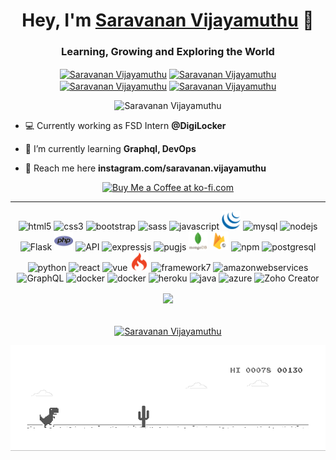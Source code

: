 <h1 align="center">Hey, I'm <a href ="https://saravananvijayamuthu.herokuapp.com/">Saravanan Vijayamuthu</a> 👋</h1>
<h3 align="center">Learning, Growing and Exploring the World</h3>
<p align="center">  
<a href="https://saravananvijayamuthu.herokuapp.com/" target="_blank"><img align="center" src="https://cdn.jsdelivr.net/npm/simple-icons@3.0.1/icons/google.svg" alt="Saravanan Vijayamuthu" height="30" width="25" /></a>
<a href="https://www.instagram.com/saravanan.vijayamuthu" target="_blank"><img align="center" src="https://cdn.jsdelivr.net/npm/simple-icons@3.0.1/icons/instagram.svg" alt="Saravanan Vijayamuthu" height="30" width="25" /></a>
<a href="https://www.linkedin.com/in/saravanan-vm/" target="_blank"><img align="center" src="https://cdn.jsdelivr.net/npm/simple-icons@3.0.1/icons/linkedin.svg" alt="Saravanan Vijayamuthu" height="30" width="25" /></a>
<a href="https://medium.com/@saravananvijayamuthu" target="_blank"><img align="center" src="https://cdn.jsdelivr.net/npm/simple-icons@3.0.1/icons/medium.svg" alt="Saravanan Vijayamuthu" height="30" width="25" /></a>  
</p>
<p align="center">  <img src="https://komarev.com/ghpvc/?username=SaravananVijayamuthu" alt="Saravanan Vijayamuthu"/></p>

- 💻 Currently working as FSD Intern **@DigiLocker**

- 🎯 I’m currently learning **Graphql, DevOps**

- 💌 Reach me here **instagram.com/saravanan.vijayamuthu**


<p align="center">
<a href='https://ko-fi.com/C0C12CBIQ' target='_blank'><img height='36' style='border:0px;height:36px;' src='https://cdn.ko-fi.com/cdn/kofi3.png?v=5' border='5' alt='Buy Me a Coffee at ko-fi.com' /></a>
</p>

<hr><p align="center">
<img src="https://devicons.github.io/devicon/devicon.git/icons/html5/html5-original-wordmark.svg" alt="html5"  width="30" height="30"/>
<img src="https://devicons.github.io/devicon/devicon.git/icons/css3/css3-original-wordmark.svg" alt="css3" width="30" height="30"/>
<img src="https://github.com/AliasIO/Wappalyzer/blob/master/src/drivers/webextension/images/icons/Bootstrap.svg" alt="bootstrap" width="30" height="30"/>
<img src="https://devicons.github.io/devicon/devicon.git/icons/sass/sass-original.svg" alt="sass" width="30" height="30"/>
<img src="https://github.com/detain/svg-logos/blob/master/svg/javascript-1.svg" alt="javascript"  width="30" height="30"/>
<img src="https://github.com/devicons/devicon/blob/master/icons/jquery/jquery-original.svg" alt="jquery"  width="30" height="30"/>
<img src="https://devicons.github.io/devicon/devicon.git/icons/mysql/mysql-original-wordmark.svg" alt="mysql"  width="30" height="30"/>
<img src="https://devicons.github.io/devicon/devicon.git/icons/nodejs/nodejs-original.svg" alt="nodejs"  width="30" height="30"/>
<img src="https://github.com/file-icons/icons/blob/master/svg/Flask.svg" alt="Flask" width="30" height="30"/>
<img src="https://github.com/devicons/devicon/blob/master/icons/php/php-original.svg" alt="php" width="30" height="30"/>
<img src="https://rigor.com/wp-content/uploads/2016/06/api-a397cc184c5622fb5130af1b7baf149d.png" alt="API"  width="30" height="30"/>
<img src="https://devicons.github.io/devicon/devicon.git/icons/express/express-original.svg" alt="expressjs"  width="30" height="30"/>
<img src="https://github.com/uiwjs/file-icons/blob/master/icon/pug.svg" alt="pugjs" width="30" height="30"/>
<img src="https://github.com/devicons/devicon/blob/master/icons/mongodb/mongodb-original-wordmark.svg" alt="mongodb"  width="30" height="30"/>
<img src="https://github.com/vscode-icons/vscode-icons/blob/master/icons/file_type_firebasehosting.svg" alt="firebase" width="30" height="30"/>
<img src="https://devicons.github.io/devicon/devicon.git/icons/npm/npm-original-wordmark.svg" alt="npm" width="30" height="30"/>
<img src="https://devicons.github.io/devicon/devicon.git/icons/postgresql/postgresql-original.svg" alt="postgresql"  width="30" height="30"/>
<img src="https://devicons.github.io/devicon/devicon.git/icons/python/python-original.svg" alt="python" width="30" height="30"/>
<img src="https://devicons.github.io/devicon/devicon.git/icons/react/react-original.svg" alt="react"  width="30" height="30"/>
<img src="https://github.com/shgysk8zer0/logos/blob/master/vue.svg" alt="vue"  width="30" height="30"/>
<img src="https://github.com/devicons/devicon/blob/master/icons/codeigniter/codeigniter-plain.svg" alt="codeigniter"  width="30" height="30"/>
<img src="https://github.com/gilbarbara/logos/blob/master/logos/framework7.svg" alt="framework7" width="30" height="30"/>
<img src="https://devicons.github.io/devicon/devicon.git/icons/amazonwebservices/amazonwebservices-original.svg" alt="amazonwebservices" width="30" height="30"/>
<img src="https://graphql.org/img/logo.svg" alt="GraphQL"  width="30" height="30"/>
<img src="https://devicons.github.io/devicon/devicon.git/icons/docker/docker-original.svg" alt="docker" width="30" height="30"/>
<img src="https://devicons.github.io/devicon/devicon.git/icons/git/git-original.svg" alt="docker" width="30" height="30"/>
<img src="https://devicons.github.io/devicon/devicon.git/icons/heroku/heroku-original.svg" alt="heroku" width="30" height="30"/>
<img src="https://devicons.github.io/devicon/devicon.git/icons/java/java-original.svg" alt="java"  width="30" height="30"/>
<img src="https://www.vectorlogo.zone/logos/microsoft_azure/microsoft_azure-icon.svg" alt="azure" width="30" height="30"/>
<img src="https://images.g2crowd.com/uploads/product/image/social_landscape/social_landscape_2c52befe936478c77a89de8a141d07e7/zoho-creator.png" alt="Zoho Creator" width="50" height="40"/>
</p>



<p align="center">
<a href="#" onclick="return false;">
  <img align="center" src="https://github-readme-stats.vercel.app/api/top-langs/?username=SaravananVijayamuthu&theme=radical&layout=compact&count_private=true&hide=jupyter%20notebook,php,asp,css&langs_count=10" />
</a><br><br><br>
<a href="#" onclick="return false;">
<img align="center" src="https://github-readme-stats.vercel.app/api?username=SaravananVijayamuthu&show_icons=true&theme=tokyonight&count_private=true&include_all_commits=true" alt="Saravanan Vijayamuthu" />
</a>
</p>

![dino](https://github.com/SaravananVijayamuthu/SaravananVijayamuthu/blob/master/dino.gif)
